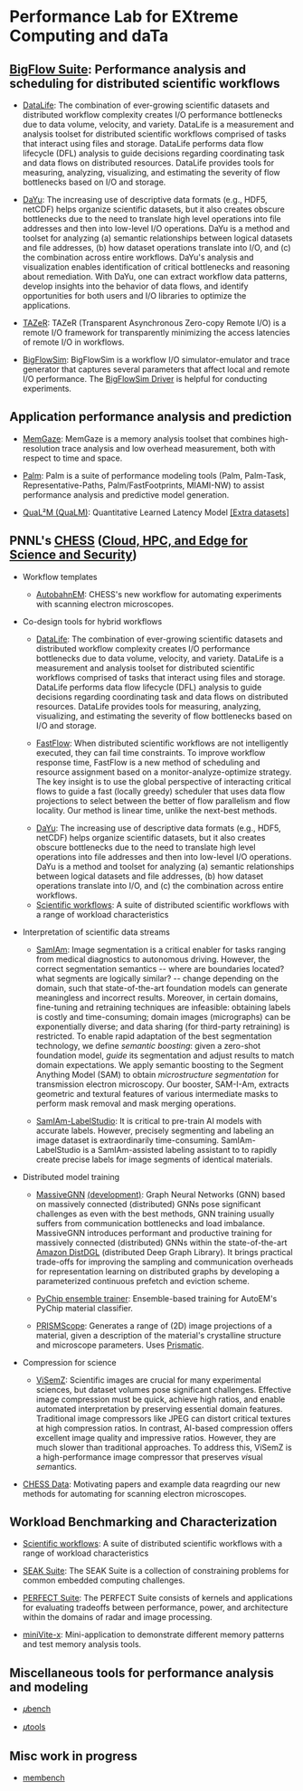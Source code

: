 <!-- -*-Mode: markdown;-*- -->
<!-- $Id$ -->

Performance Lab for EXtreme Computing and daTa
=============================================================================
<!-- https://github.com/PerfLab-EXaCT https://gitlab.com/PerfLab-EXaCT -->
<!-- ~/bin/admin/sync-git-profile ~/1develop -->


## [BigFlow Suite](https://gitlab.com/perflab-exact/bigflow-suite): Performance analysis and scheduling for distributed scientific workflows
<!-- BigFlow Tools -->

* [DataLife](https://github.com/pnnl/datalife):
The combination of ever-growing scientific datasets and distributed workflow complexity creates I/O performance bottlenecks due to data volume, velocity, and variety. DataLife is a measurement and analysis toolset for distributed scientific workflows comprised of tasks that interact using files and storage. DataLife performs data flow lifecycle (DFL) analysis to guide decisions regarding coordinating task and data flows on distributed resources. DataLife provides tools for measuring, analyzing, visualizing, and estimating the severity of flow bottlenecks based on I/O and storage.

<!-- * [FastFlow](https://github.com/pnnl/datalife): -->

* [DaYu](https://github.com/pnnl/DaYu):
The increasing use of descriptive data formats (e.g., HDF5, netCDF) helps organize scientific datasets, but it also creates obscure bottlenecks due to the need to translate high level operations into file addresses and then into low-level I/O operations. DaYu is a method and toolset for analyzing (a) semantic relationships between logical datasets and file addresses, (b) how dataset operations translate into I/O, and (c) the combination across entire workflows. DaYu's analysis and visualization enables identification of critical bottlenecks and reasoning about remediation. With DaYu, one can extract workflow data patterns, develop insights into the behavior of data flows, and identify opportunities for both users and I/O libraries to optimize the applications.


* [TAZeR](https://github.com/pnnl/tazer):
TAZeR (Transparent Asynchronous Zero-copy Remote I/O) is a remote I/O framework for transparently minimizing the access latencies of remote I/O in workflows.

* [BigFlowSim](https://github.com/PerfLab-EXaCT/BigFlowSim):
BigFlowSim is a workflow I/O simulator-emulator and trace generator that captures several parameters that affect local and remote I/O performance. The [BigFlowSim Driver](https://github.com/PerfLab-EXaCT/BigFlowSim-Driver) is helpful for conducting experiments.


## Application performance analysis and prediction

  * [MemGaze](https://github.com/pnnl/memgaze):
  MemGaze is a memory analysis toolset that combines high-resolution trace analysis and low overhead measurement, both with respect to time and space.

  * [Palm](https://gitlab.com/perflab-exact/palm):
  Palm is a suite of performance modeling tools (Palm, Palm-Task, Representative-Paths, Palm/FastFootprints, MIAMI-NW) to assist performance analysis and predictive model generation.

  * [QuaL²M (QuaLM)](https://github.com/pnnl/qualm):
  Quantitative Learned Latency Model
  [[Extra datasets]](https://github.com/PerfLab-EXaCT/qualm-data)



## PNNL's [CHESS](https://gitlab.com/perflab-exact/chess) ([Cloud, HPC, and Edge for Science and Security](https://www.pnnl.gov/projects/cloud-high-performance-computing-and-edge-science-and-security))

* Workflow templates

    - [AutobahnEM](https://gitlab.com/perflab-exact/chess/autobahn-em):
    CHESS's new workflow for automating experiments with scanning electron microscopes.


* Co-design tools for hybrid workflows

    - [DataLife](https://github.com/pnnl/datalife):
    The combination of ever-growing scientific datasets and distributed workflow complexity creates I/O performance bottlenecks due to data volume, velocity, and variety. DataLife is a measurement and analysis toolset for distributed scientific workflows comprised of tasks that interact using files and storage. DataLife performs data flow lifecycle (DFL) analysis to guide decisions regarding coordinating task and data flows on distributed resources. DataLife provides tools for measuring, analyzing, visualizing, and estimating the severity of flow bottlenecks based on I/O and storage.

    - [FastFlow](https://github.com/pnnl/fastflow):
    When distributed scientific workflows are not intelligently executed, they can fail time constraints. To improve workflow response time, FastFlow is a new method of scheduling and resource assignment based on a monitor-analyze-optimize strategy. The key insight is to use the global perspective of interacting critical flows to guide a fast (locally greedy) scheduler that uses data flow projections to select between the better of flow parallelism and flow locality. Our method is linear time, unlike the next-best methods.
    <!-- * [FastFlow](https://github.com/pnnl/datalife): -->

    - [DaYu](https://github.com/pnnl/DaYu):
    The increasing use of descriptive data formats (e.g., HDF5, netCDF) helps organize scientific datasets, but it also creates obscure bottlenecks due to the need to translate high level operations into file addresses and then into low-level I/O operations. DaYu is a method and toolset for analyzing (a) semantic relationships between logical datasets and file addresses, (b) how dataset operations translate into I/O, and (c) the combination across entire workflows.

    <!-- Candice's resource discovery -->

    - [Scientific workflows](https://gitlab.com/perflab-exact/workflows):
    A suite of distributed scientific workflows with a range of workload characteristics

    <!-- - [TAZeR](https://github.com/pnnl/tazer): TAZeR (Transparent Asynchronous Zero-copy Remote I/O) is a remote I/O framework for transparently minimizing the access latencies of remote I/O in workflows. -->


* Interpretation of scientific data streams

    - [SamIAm](https://github.com/PerfLab-EXaCT/SamIAm):
    Image segmentation is a critical enabler for tasks ranging from medical diagnostics to autonomous driving. However, the correct segmentation semantics -- where are boundaries located? what segments are logically similar? -- change depending on the domain, such that state-of-the-art foundation models can generate meaningless and incorrect results. Moreover, in certain domains, fine-tuning and retraining techniques are infeasible: obtaining labels is costly and time-consuming; domain images (micrographs) can be exponentially diverse; and data sharing  (for third-party retraining) is restricted. To enable rapid adaptation of the best segmentation technology, we define _semantic boosting_: given a zero-shot foundation model, _guide_ its segmentation and adjust results to match domain expectations. We apply semantic boosting to the Segment Anything Model (SAM) to obtain _microstructure segmentation_ for transmission electron microscopy. Our booster, SAM-I-Am, extracts geometric and textural features of various intermediate masks to perform mask removal and mask merging operations.

    - [SamIAm-LabelStudio](https://github.com/PerfLab-EXaCT/SamIAm-LabelStudio):
    It is critical to pre-train AI models with accurate labels. However, precisely segmenting and labeling an image dataset is extraordinarily time-consuming. SamIAm-LabelStudio is a SamIAm-assisted labeling assistant to to rapidly create precise labels for image segments of identical materials.


* Distributed model training

    - [MassiveGNN](https://github.com/pnnl/MassiveGNN) 
    [(development)](https://github.com/aishwaryyasarkar/Distributed_DGL):
    Graph Neural Networks (GNN) based on massively connected (distributed) GNNs pose significant challenges as even with the best methods, GNN training usually suffers from communication bottlenecks and load imbalance. <!-- due to non-determinism -->
    MassiveGNN introduces performant and productive training for massively connected (distributed) GNNs within the state-of-the-art [Amazon DistDGL](https://www.dgl.ai) (distributed Deep Graph Library). It brings practical trade-offs for improving the sampling and communication overheads for representation learning on distributed graphs by developing a parameterized continuous prefetch and eviction scheme.
    <!-- [MassiveGNN](https://github.com/pnnl/MassiveGNN) -->
    <!--  Performant and productive training for massively connected (distributed) GNNs within [Deep Graph Library](https://www.dgl.ai). These GNNs can be distributed on distributed and continuum resources. -->

    - [PyChip ensemble trainer](https://gitlab.com/perflab-exact/chess/pychip-ensemble-trainer):
    Ensemble-based training for AutoEM's PyChip material classifier.

    - [PRISMScope](https://gitlab.com/perflab-exact/chess/prism-scope):
    Generates a range of (2D) image projections of a material, given a description of the material's crystalline structure and microscope parameters. Uses [Prismatic](https://prism-em.com).


* Compression for science

    - [ViSemZ](https://gitlab.com/perflab-exact/chess/visemz):
      Scientific images are crucial for many experimental sciences, but dataset volumes pose significant challenges. Effective image compression must be quick, achieve high ratios, and enable automated interpretation by preserving essential domain features. Traditional image compressors like JPEG can distort critical textures at high compression ratios. In contrast, AI-based compression offers excellent image quality and impressive ratios. However, they are much slower than traditional approaches. To address this, ViSemZ is a high-performance image compressor that preserves *vi*sual *sem*antics.
  <!-- https://github.com/hipdac-lab/ICS23-GPULZ/tree/microscopy -->


<!-- AI Optimized Dataset Management: Continuum VecDB: Vector databases for dynamic (execution) and long term management of data flow and storage. -->


* [CHESS Data](https://gitlab.com/perflab-exact/chess/chess-data):
  Motivating papers and example data reagrding our new methods for automating for scanning electron microscopes.


## Workload Benchmarking and Characterization

* [Scientific workflows](https://gitlab.com/perflab-exact/workflows):
A suite of distributed scientific workflows with a range of workload characteristics

* [SEAK Suite](https://github.com/pnnl/seak):
The SEAK Suite is a collection of constraining problems for common embedded computing challenges.

* [PERFECT Suite](https://github.com/pnnl/perfect):
The PERFECT Suite consists of kernels and applications for evaluating tradeoffs between performance, power, and architecture within the domains of radar and image processing.

* [miniVite-x](https://github.com/PerfLab-EXaCT/minivite-x):
Mini-application to demonstrate different memory patterns and test memory analysis tools.



## Miscellaneous tools for performance analysis and modeling

* [𝜇bench](https://github.com/PerfLab-EXaCT/ubench)

* [𝜇tools](https://github.com/PerfLab-EXaCT/utools)


## Misc work in progress

* [membench](https://github.com/PerfLab-EXaCT/membench)


<!-- 𝛍 𝜇 𝝁 -->


